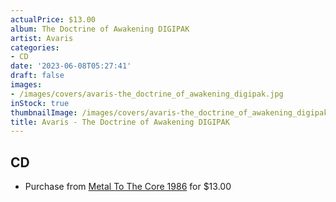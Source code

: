 ```yaml
---
actualPrice: $13.00
album: The Doctrine of Awakening DIGIPAK
artist: Avaris
categories:
- CD
date: '2023-06-08T05:27:41'
draft: false
images:
- /images/covers/avaris-the_doctrine_of_awakening_digipak.jpg
inStock: true
thumbnailImage: /images/covers/avaris-the_doctrine_of_awakening_digipak-thumb.jpg
title: Avaris - The Doctrine of Awakening DIGIPAK
---
```


## CD
* Purchase from [Metal To The Core 1986](https://metaltothecore1986.com/shop/avaris-the-doctrine-of-awakening-digipak-cd/) for $13.00
